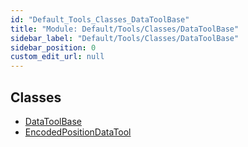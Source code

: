 ```yaml
---
id: "Default_Tools_Classes_DataToolBase"
title: "Module: Default/Tools/Classes/DataToolBase"
sidebar_label: "Default/Tools/Classes/DataToolBase"
sidebar_position: 0
custom_edit_url: null
---
```


## Classes

- [DataToolBase](../classes/Default_Tools_Classes_DataToolBase.DataToolBase.md)
- [EncodedPositionDataTool](../classes/Default_Tools_Classes_DataToolBase.EncodedPositionDataTool.md)
